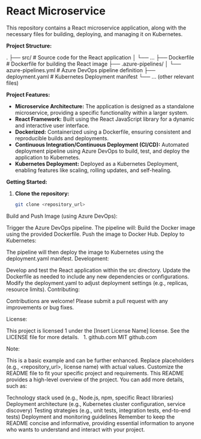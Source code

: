 # React Microservice

This repository contains a React microservice application, along with the necessary files for building, deploying, and managing it on Kubernetes.

**Project Structure:**

.
├── src/             # Source code for the React application
│   └── ...
├── Dockerfile       # Dockerfile for building the React image
├── .azure-pipelines/
│   └── azure-pipelines.yml  # Azure DevOps pipeline definition
├── deployment.yaml  # Kubernetes Deployment manifest
└── ... (other relevant files)


**Project Features:**

*   **Microservice Architecture:** The application is designed as a standalone microservice, providing a specific functionality within a larger system.
*   **React Framework:** Built using the React JavaScript library for a dynamic and interactive user interface.
*   **Dockerized:** Containerized using a Dockerfile, ensuring consistent and reproducible builds and deployments.
*   **Continuous Integration/Continuous Deployment (CI/CD):** Automated deployment pipeline using Azure DevOps to build, test, and deploy the application to Kubernetes.
*   **Kubernetes Deployment:** Deployed as a Kubernetes Deployment, enabling features like scaling, rolling updates, and self-healing.

**Getting Started:**

1. **Clone the repository:**
   ```bash
   git clone <repository_url>
Build and Push Image (using Azure DevOps):

Trigger the Azure DevOps pipeline.
The pipeline will:
Build the Docker image using the provided Dockerfile.
Push the image to Docker Hub.
Deploy to Kubernetes:

The pipeline will then deploy the image to Kubernetes using the deployment.yaml manifest.
Development:

Develop and test the React application within the src directory.
Update the Dockerfile as needed to include any new dependencies or configurations.
Modify the deployment.yaml to adjust deployment settings (e.g., replicas, resource limits).
Contributing:

Contributions are welcome! Please submit a pull request with any improvements or bug fixes.

License:

This project is licensed 1  under the [Insert License Name] license. See the LICENSE file for more details.   
 1. 
github.com
MIT
github.com

Note:

This is a basic example and can be further enhanced.
Replace placeholders (e.g., <repository_url>, license name) with actual values.
Customize the README file to fit your specific project and requirements.
This README provides a high-level overview of the project. You can add more details, such as:

Technology stack used (e.g., Node.js, npm, specific React libraries)
Deployment architecture (e.g., Kubernetes cluster configuration, service discovery)
Testing strategies (e.g., unit tests, integration tests, end-to-end tests)
Deployment and monitoring guidelines
Remember to keep the README concise and informative, providing essential information to anyone who wants to understand and interact with your project.
